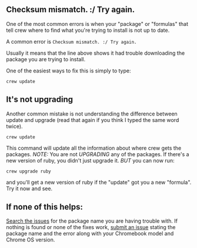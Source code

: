 ## Checksum mismatch. :/ Try again.

One of the most common errors is when your "package" or "formulas" that tell crew where to find what you're trying to install is not up to date.

A common error is ```Checksum mismatch. :/ Try again.```

Usually it means that the line above shows it had trouble downloading the package you are trying to install.

One of the easiest ways to fix this is simply to type:

`crew update`

## It's not upgrading
Another common mistake is not understanding the difference between update and upgrade (read that again if you think I typed the same word twice).

`crew update` 

This command will update all the information about where crew gets the packages. 
*NOTE:* You are not _UPGRADING_ any of the packages. If there's a new version of ruby, you didn't just upgrade it. _BUT_ you can now run:

`crew upgrade ruby`

and you'll get a new version of ruby if the "update" got you a new "formula". Try it now and see.

## If none of this helps:

[Search the issues](https://github.com/skycocker/chromebrew/issues/) for the package name you are having trouble with. If nothing is found or none of the fixes work, [submit an issue](https://github.com/skycocker/chromebrew/issues/new) stating the package name and the error along with your Chromebook model and Chrome OS version.